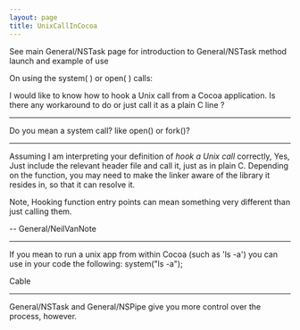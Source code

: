 ```yaml
---
layout: page
title: UnixCallInCocoa
---
```




See main General/NSTask page for introduction to General/NSTask method     launch and example of use

On using the     system( ) or     open( ) calls:

I would like to know how to hook a Unix call from a Cocoa application. Is there any workaround to do or just call it as a plain C line ?

----

Do you mean a system call? like open() or fork()?

----

Assuming I am interpreting your definition of *hook a Unix call* correctly, Yes, Just include the relevant header file and call it, just as in plain C. Depending on the function, you may need to make the linker aware of the library it resides in, so that it can resolve it.

Note, Hooking function entry points can mean something very different than just calling them.

 -- General/NeilVanNote


----

If you mean to run a unix app from within Cocoa  (such as 'ls -a') you can use in your code the following:
system("ls -a");

Cable

----

General/NSTask and General/NSPipe give you more control over the process, however.
